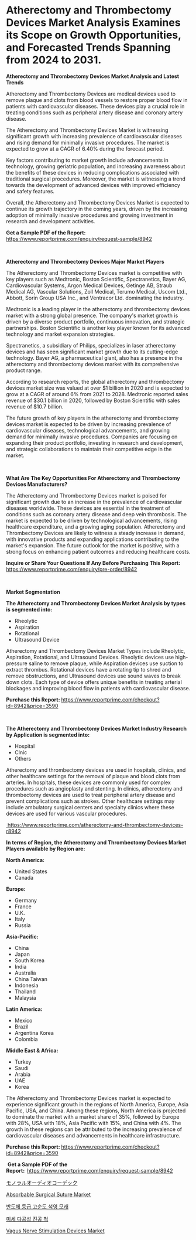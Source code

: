 <p><h1>Atherectomy and Thrombectomy Devices Market Analysis Examines its Scope on Growth Opportunities, and Forecasted Trends Spanning from 2024 to 2031.</h1></p><p><strong>Atherectomy and Thrombectomy Devices Market Analysis and Latest Trends</strong></p>
<p><p>Atherectomy and Thrombectomy Devices are medical devices used to remove plaque and clots from blood vessels to restore proper blood flow in patients with cardiovascular diseases. These devices play a crucial role in treating conditions such as peripheral artery disease and coronary artery disease.</p><p>The Atherectomy and Thrombectomy Devices Market is witnessing significant growth with increasing prevalence of cardiovascular diseases and rising demand for minimally invasive procedures. The market is expected to grow at a CAGR of 6.40% during the forecast period.</p><p>Key factors contributing to market growth include advancements in technology, growing geriatric population, and increasing awareness about the benefits of these devices in reducing complications associated with traditional surgical procedures. Moreover, the market is witnessing a trend towards the development of advanced devices with improved efficiency and safety features.</p><p>Overall, the Atherectomy and Thrombectomy Devices Market is expected to continue its growth trajectory in the coming years, driven by the increasing adoption of minimally invasive procedures and growing investment in research and development activities.</p></p>
<p><strong>Get a Sample PDF of the Report:&nbsp;</strong> <a href="https://www.reportprime.com/enquiry/request-sample/8942">https://www.reportprime.com/enquiry/request-sample/8942</a></p>
<p>&nbsp;</p>
<p><strong>Atherectomy and Thrombectomy Devices Major Market Players</strong></p>
<p><p>The Atherectomy and Thrombectomy Devices market is competitive with key players such as Medtronic, Boston Scientific, Spectranetics, Bayer AG, Cardiovascular Systems, Argon Medical Devices, Getinge AB, Straub Medical AG, Vascular Solutions, Zoll Medical, Terumo Medical, Uscom Ltd., Abbott, Sorin Group USA Inc., and Ventracor Ltd. dominating the industry.</p><p>Medtronic is a leading player in the atherectomy and thrombectomy devices market with a strong global presence. The company's market growth is driven by a diverse product portfolio, continuous innovation, and strategic partnerships. Boston Scientific is another key player known for its advanced technology and market expansion strategies.</p><p>Spectranetics, a subsidiary of Philips, specializes in laser atherectomy devices and has seen significant market growth due to its cutting-edge technology. Bayer AG, a pharmaceutical giant, also has a presence in the atherectomy and thrombectomy devices market with its comprehensive product range.</p><p>According to research reports, the global atherectomy and thrombectomy devices market size was valued at over $1 billion in 2020 and is expected to grow at a CAGR of around 6% from 2021 to 2028. Medtronic reported sales revenue of $30.1 billion in 2020, followed by Boston Scientific with sales revenue of $10.7 billion.</p><p>The future growth of key players in the atherectomy and thrombectomy devices market is expected to be driven by increasing prevalence of cardiovascular diseases, technological advancements, and growing demand for minimally invasive procedures. Companies are focusing on expanding their product portfolio, investing in research and development, and strategic collaborations to maintain their competitive edge in the market.</p></p>
<p>&nbsp;</p>
<p><strong>What Are The Key Opportunities For Atherectomy and Thrombectomy Devices Manufacturers?</strong></p>
<p><p>The Atherectomy and Thrombectomy Devices market is poised for significant growth due to an increase in the prevalence of cardiovascular diseases worldwide. These devices are essential in the treatment of conditions such as coronary artery disease and deep vein thrombosis. The market is expected to be driven by technological advancements, rising healthcare expenditure, and a growing aging population. Atherectomy and Thrombectomy Devices are likely to witness a steady increase in demand, with innovative products and expanding applications contributing to the market's expansion. The future outlook for the market is positive, with a strong focus on enhancing patient outcomes and reducing healthcare costs.</p></p>
<p><strong>Inquire or Share Your Questions If Any Before Purchasing This Report:</strong> <a href="https://www.reportprime.com/enquiry/pre-order/8942">https://www.reportprime.com/enquiry/pre-order/8942</a></p>
<p>&nbsp;</p>
<p><strong>Market Segmentation</strong></p>
<p><strong>The Atherectomy and Thrombectomy Devices Market Analysis by types is segmented into:</strong></p>
<p><ul><li>Rheolytic</li><li>Aspiration</li><li>Rotational</li><li>Ultrasound Device</li></ul></p>
<p><p>Atherectomy and Thrombectomy Devices Market Types include Rheolytic, Aspiration, Rotational, and Ultrasound Devices. Rheolytic devices use high-pressure saline to remove plaque, while Aspiration devices use suction to extract thrombus. Rotational devices have a rotating tip to shred and remove obstructions, and Ultrasound devices use sound waves to break down clots. Each type of device offers unique benefits in treating arterial blockages and improving blood flow in patients with cardiovascular disease.</p></p>
<p><strong>Purchase this Report:&nbsp;</strong><a href="https://www.reportprime.com/checkout?id=8942&price=3590">https://www.reportprime.com/checkout?id=8942&price=3590</a></p>
<p>&nbsp;</p>
<p><strong>The Atherectomy and Thrombectomy Devices Market Industry Research by Application is segmented into:</strong></p>
<p><ul><li>Hospital</li><li>Clnic</li><li>Others</li></ul></p>
<p><p>Atherectomy and thrombectomy devices are used in hospitals, clinics, and other healthcare settings for the removal of plaque and blood clots from arteries. In hospitals, these devices are commonly used for complex procedures such as angioplasty and stenting. In clinics, atherectomy and thrombectomy devices are used to treat peripheral artery disease and prevent complications such as strokes. Other healthcare settings may include ambulatory surgical centers and specialty clinics where these devices are used for various vascular procedures.</p></p>
<p><a href="https://www.reportprime.com/atherectomy-and-thrombectomy-devices-r8942">&nbsp;https://www.reportprime.com/atherectomy-and-thrombectomy-devices-r8942</a></p>
<p><strong>In terms of Region, the Atherectomy and Thrombectomy Devices Market Players available by Region are:</strong></p>
<p>
    <p> <strong> North America: </strong>
        <ul>
            <li>United States</li>
            <li>Canada</li>
        </ul>
        </p> 
    <p> <strong> Europe: </strong>
        <ul>
            <li>Germany</li>
            <li>France</li>
            <li>U.K.</li>
            <li>Italy</li>
            <li>Russia</li>
        </ul>
        </p> 
    <p> <strong> Asia-Pacific: </strong>
        <ul>
            <li>China</li>
            <li>Japan</li>
            <li>South Korea</li>
            <li>India</li>
            <li>Australia</li>
            <li>China Taiwan</li>
            <li>Indonesia</li>
            <li>Thailand</li>
            <li>Malaysia</li>
        </ul>
        </p> 
    <p> <strong> Latin America: </strong>
        <ul>
            <li>Mexico</li>
            <li>Brazil</li>
            <li>Argentina Korea</li>
            <li>Colombia</li>
        </ul>
        </p> 
    <p> <strong> Middle East & Africa: </strong>
        <ul>
            <li>Turkey</li>
            <li>Saudi</li>
            <li>Arabia</li>
            <li>UAE</li>
            <li>Korea</li>
        </ul>
    </p>
    </p>
<p><p>The Atherectomy and Thrombectomy Devices market is expected to experience significant growth in the regions of North America, Europe, Asia Pacific, USA, and China. Among these regions, North America is projected to dominate the market with a market share of 35%, followed by Europe with 28%, USA with 18%, Asia Pacific with 15%, and China with 4%. The growth in these regions can be attributed to the increasing prevalence of cardiovascular diseases and advancements in healthcare infrastructure.</p></p>
<p><strong>Purchase this Report: </strong><a href="https://www.reportprime.com/checkout?id=8942&price=3590">https://www.reportprime.com/checkout?id=8942&price=3590</a></p>
<p>&nbsp;<strong>Get a Sample PDF of the Report:&nbsp;&nbsp;</strong><a href="https://www.reportprime.com/enquiry/request-sample/8942">https://www.reportprime.com/enquiry/request-sample/8942</a></p>
<p><strong></strong></p>
<p><p><a href="https://github.com/JessKilback/Market-Research-Report-List-2/blob/main/443680885217.md">モノラルオーディオコーデック</a></p><p><a href="https://github.com/rakibtthstu9900/Market-Research-Report-List-2/blob/main/absorbable-surgical-suture-market.md">Absorbable Surgical Suture Market</a></p><p><a href="https://github.com/JeromeRtyau89966/Market-Research-Report-List-3/blob/main/3631291105837.md">반도체 등급 고순도 석영 모래</a></p><p><a href="https://github.com/hook46569/Market-Research-Report-List-3/blob/main/7275370105838.md">미세 다공성 진공 척</a></p><p><a href="https://github.com/BobbyMartinebXfnV/Market-Research-Report-List-1/blob/main/vagus-nerve-stimulation-devices-market.md">Vagus Nerve Stimulation Devices Market</a></p></p>